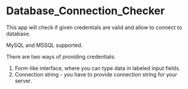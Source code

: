 # Database_Connection_Checker
This app will check if given credentials are valid and allow to connect to database.

MySQL and MSSQL supported.

There are two ways of providing credentials:
1. Form-like interface, where you can type data in labeled input fields.
2. Connection string - you have to provide connection string for your server.
